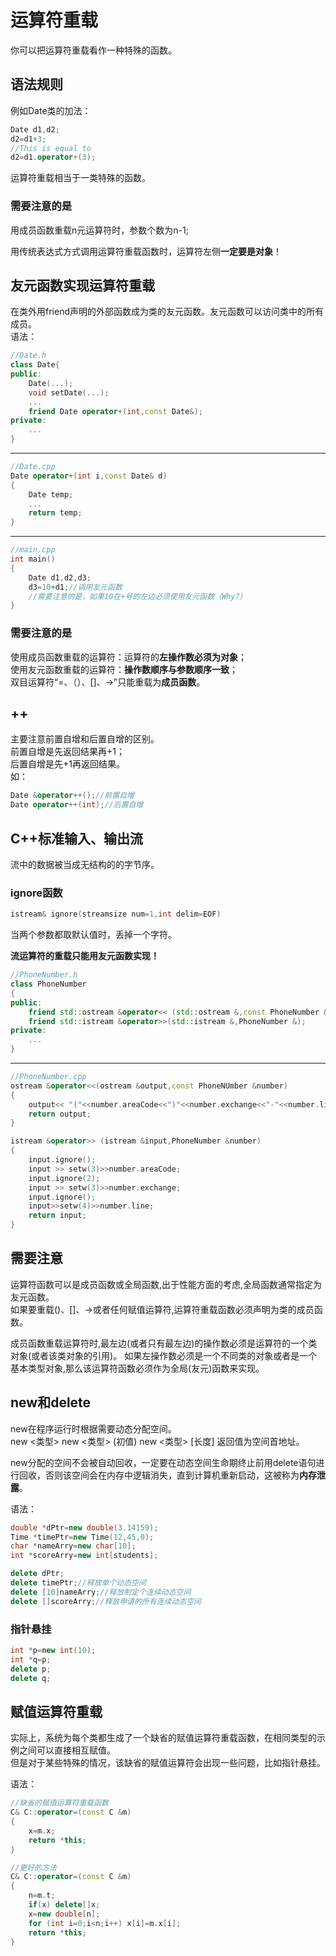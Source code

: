 # 运算符重载
你可以把运算符重载看作一种特殊的函数。
## 语法规则
例如Date类的加法：
```c++
Date d1,d2;
d2=d1+3;
//This is equal to
d2=d1.operator+(3);
```
运算符重载相当于一类特殊的函数。
### 需要注意的是
用成员函数重载n元运算符时，参数个数为n-1;  

用传统表达式方式调用运算符重载函数时，运算符左侧**一定要是对象**！

## 友元函数实现运算符重载
在类外用friend声明的外部函数成为类的友元函数。友元函数可以访问类中的所有成员。  
语法：
```c++
//Date.h
class Date{
public:
    Date(...);
    void setDate(...);
    ...
    friend Date operator+(int,const Date&);
private:
    ...
}
```
---
```c++
//Date.cpp
Date operator+(int i,const Date& d)
{
    Date temp;
    ...
    return temp;
}
```
---
```c++
//main.cpp
int main()
{
    Date d1,d2,d3;
    d3=10+d1;//调用友元函数
    //需要注意的是，如果10在+号的左边必须使用友元函数（Why?）
}
```
### 需要注意的是
使用成员函数重载的运算符：运算符的**左操作数必须为对象**；  
使用友元函数重载的运算符：**操作数顺序与参数顺序一致**；  
双目运算符“=、（）、[]、->”只能重载为**成员函数**。

## ++
主要注意前置自增和后置自增的区别。  
前置自增是先返回结果再+1；  
后置自增是先+1再返回结果。  
如：
```c++
Date &operator++();//前置自增
Date operator++(int);//后置自增
```
## C++标准输入、输出流
流中的数据被当成无结构的的字节序。

### ignore函数
```c++
istream& ignore(streamsize num=1,int delim=EOF)
```
当两个参数都取默认值时，丢掉一个字符。

**流运算符的重载只能用友元函数实现！**

```c++
//PhoneNumber.h
class PhoneNumber
{
public:
    friend std::ostream &operator<< (std::ostream &,const PhoneNumber &);
    friend std::istream &operator>>(std::istream &,PhoneNumber &);
private:
    ...
}
```
---
```c++
//PhoneNumber.cpp
ostream &operator<<(ostream &output,const PhoneNUmber &number)
{
    output<< "("<<number.areaCode<<")"<<number.exchange<<"-"<<number.line;
    return output;
}

istream &operator>> (istream &input,PhoneNumber &number)
{
    input.ignore();
    input >> setw(3)>>number.areaCode;
    input.ignore(2);
    input >> setw(3)>>number.exchange;
    input.ignore();
    input>>setw(4)>>number.line;
    return input;
}
```

## 需要注意
运算符函数可以是成员函数或全局函数,出于性能方面的考虑,全局函数通常指定为友元函数。  
如果要重载()、[]、->或者任何赋值运算符,运算符重载函数必须声明为类的成员函数。  

成员函数重载运算符时,最左边(或者只有最左边)的操作数必须是运算符的一个类对象(或者该类对象的引用)。
如果左操作数必须是一个不同类的对象或者是一个基本类型对象,那么该运算符函数必须作为全局(友元)函数来实现。

## new和delete
new在程序运行时根据需要动态分配空间。  
new <类型>
new <类型> (初值)
new <类型> [长度]
返回值为空间首地址。  

new分配的空间不会被自动回收，一定要在动态空间生命期终止前用delete语句进行回收，否则该空间会在内存中逻辑消失，直到计算机重新启动，这被称为**内存泄露**。

语法：
```c++
double *dPtr=new double(3.14159);
Time *timePtr=new Time(12,45,0);
char *nameArry=new char[10];
int *scoreArry=new int[students];

delete dPtr;
delete timePtr;//释放单个动态空间
delete [10]nameArry;//释放制定个连续动态空间
delete []scoreArry;//释放申请的所有连续动态空间
```

### 指针悬挂
```c++
int *p=new int(10);
int *q=p;
delete p;
delete q;
```

## 赋值运算符重载
实际上，系统为每个类都生成了一个缺省的赋值运算符重载函数，在相同类型的示例之间可以直接相互赋值。  
但是对于某些特殊的情况，该缺省的赋值运算符会出现一些问题，比如指针悬挂。  

语法：
```c++
//缺省的赋值运算符重载函数
C& C::operator=(const C &m)
{
    x=m.x;
    return *this;
}

//更好的方法
C& C::operator=(const C &m)
{
    n=m.t;
    if(x) delete[]x;
    x=new double[n];
    for (int i=0;i<n;i++) x[i]=m.x[i];
    return *this;
}
```

